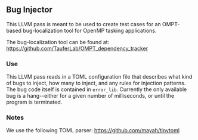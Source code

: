 ## Bug Injector
This LLVM pass is meant to be used to create test cases for an OMPT-based 
bug-localization tool for OpenMP tasking applications.

The bug-localization tool can be found at: https://github.com/TauferLab/OMPT_dependency_tracker

### Use
This LLVM pass reads in a TOML configuration file that describes what kind of 
bugs to inject, how many to inject, and any rules for injection patterns. The 
bug code itself is contained in `error_lib`. Currently the only available bug
is a hang--either for a given number of milliseconds, or until the program is
terminated. 

### Notes
We use the following TOML parser: https://github.com/mayah/tinytoml
